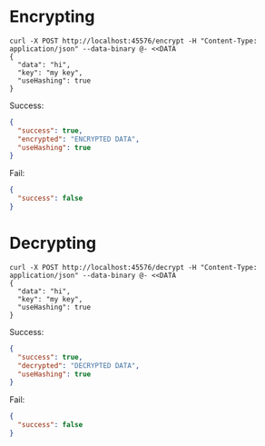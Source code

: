 
# Encrypting
```cURL
curl -X POST http://localhost:45576/encrypt -H "Content-Type: application/json" --data-binary @- <<DATA
{
  "data": "hi",
  "key": "my key",
  "useHashing": true
}
```

Success:
```json
{
  "success": true,
  "encrypted": "ENCRYPTED DATA",
  "useHashing": true
}
```

Fail:
```json
{
  "success": false
}
```


# Decrypting
```cURL
curl -X POST http://localhost:45576/decrypt -H "Content-Type: application/json" --data-binary @- <<DATA
{
  "data": "hi",
  "key": "my key",
  "useHashing": true
}
```

Success:
```json
{
  "success": true,
  "decrypted": "DECRYPTED DATA",
  "useHashing": true
}
```

Fail:
```json
{
  "success": false
}
```
